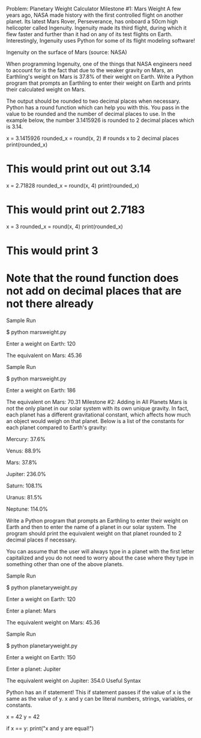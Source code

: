 Problem: Planetary Weight Calculator
Milestone #1: Mars Weight
A few years ago, NASA made history with the first controlled flight on another planet. Its latest Mars Rover, Perseverance, has onboard a 50cm high helicopter called Ingenuity. Ingenuity made its third flight, during which it flew faster and further than it had on any of its test flights on Earth. Interestingly, Ingenuity uses Python for some of its flight modeling software!

Ingenuity on the surface of Mars (source: NASA)

When programming Ingenuity, one of the things that NASA engineers need to account for is the fact that due to the weaker gravity on Mars, an Earthling's weight on Mars is 37.8% of their weight on Earth. Write a Python program that prompts an Earthling to enter their weight on Earth and prints their calculated weight on Mars.

The output should be rounded to two decimal places when necessary. Python has a round function which can help you with this. You pass in the value to be rounded and the number of decimal places to use. In the example below, the number 3.1415926 is rounded to 2 decimal places which is 3.14.

x = 3.1415926
rounded_x = round(x, 2) # rounds x to 2 decimal places 
print(rounded_x) 

# This would print out out 3.14

x = 2.71828
rounded_x = round(x, 4)
print(rounded_x)

# This would print out 2.7183

x = 3
rounded_x = round(x, 4)
print(rounded_x) 

# This would print 3
# Note that the round function does not add on decimal places that are not there already 

Sample Run

$ python marsweight.py

Enter a weight on Earth: 120

The equivalent on Mars: 45.36 

Sample Run

$ python marsweight.py

Enter a weight on Earth: 186

The equivalent on Mars: 70.31
Milestone #2: Adding in All Planets
Mars is not the only planet in our solar system with its own unique gravity. In fact, each planet has a different gravitational constant, which affects how much an object would weigh on that planet. Below is a list of the constants for each planet compared to Earth's gravity:

Mercury: 37.6%

Venus: 88.9%

Mars: 37.8%

Jupiter: 236.0%

Saturn: 108.1%

Uranus: 81.5%

Neptune: 114.0%

Write a Python program that prompts an Earthling to enter their weight on Earth and then to enter the name of a planet in our solar system. The program should print the equivalent weight on that planet rounded to 2 decimal places if necessary.

You can assume that the user will always type in a planet with the first letter capitalized and you do not need to worry about the case where they type in something other than one of the above planets.

Sample Run

$ python planetaryweight.py

Enter a weight on Earth: 120

Enter a planet: Mars

The equivalent weight on Mars: 45.36

Sample Run

$ python planetaryweight.py

Enter a weight on Earth: 150

Enter a planet: Jupiter

The equivalent weight on Jupiter: 354.0
Useful Syntax

Python has an if statement! This if statement passes if the value of x is the same as the value of y. x and y can be literal numbers, strings, variables, or constants.

x = 42 y = 42

if x == y: print("x and y are equal!")